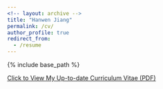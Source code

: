 ```yaml
---
<!-- layout: archive -->
title: "Hanwen Jiang"
permalink: /cv/
author_profile: true
redirect_from:
  - /resume
---
```


{% include base_path %}

[Click to View My Up-to-date Curriculum Vitae (PDF)](https://Jiangolder.github.io/files/CV_hw.pdf)

<!-- <embed src="https://Jiangolder.github.io/files/CV_hw.pdf" width="650" height="1800" type='application/pdf'> -->